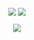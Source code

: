 <p align="center">
    <a href="https://instagram.com/penguenew" target"blank_"><img src="https://img.shields.io/badge/INSTAGRAM%20-DC3175.svg?&style=for-the-badge&logo=instagram&logoColor=white"></a>
       <a href="https://open.spotify.com/user/qw1bl5d1zbvz3oyye5jwf6hfa" target"blank_"><img src="https://img.shields.io/badge/Spotify%20-1ed760.svg?&style=for-the-badge&logo=spotify&logoColor=white"></a>
    
  <div align="center">
   <a href="https://discord.com/users/533715154936922113" target="_blank">
      <img src="https://lanyard-profile-readme.vercel.app/api/533715154936922113">
   </a>
</div>
